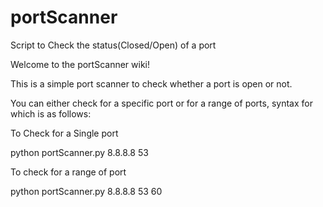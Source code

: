 # portScanner
Script to Check the status(Closed/Open) of a port

Welcome to the portScanner wiki!

This is a simple port scanner to check whether a port is open or not.

You can either check for a specific port or for a range of ports, syntax for which is as follows:

To Check for a Single port

python portScanner.py 8.8.8.8 53

To check for a range of port

python portScanner.py 8.8.8.8 53 60
